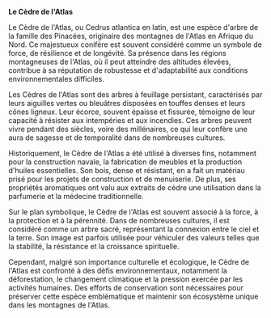 **Le Cèdre de l'Atlas**

Le Cèdre de l'Atlas, ou Cedrus atlantica en latin, est une espèce d'arbre de la famille des Pinacées, originaire des montagnes de l'Atlas en Afrique du Nord. Ce majestueux conifère est souvent considéré comme un symbole de force, de résilience et de longévité. Sa présence dans les régions montagneuses de l'Atlas, où il peut atteindre des altitudes élevées, contribue à sa réputation de robustesse et d'adaptabilité aux conditions environnementales difficiles.

Les Cèdres de l'Atlas sont des arbres à feuillage persistant, caractérisés par leurs aiguilles vertes ou bleuâtres disposées en touffes denses et leurs cônes ligneux. Leur écorce, souvent épaisse et fissurée, témoigne de leur capacité à résister aux intempéries et aux incendies. Ces arbres peuvent vivre pendant des siècles, voire des millénaires, ce qui leur confère une aura de sagesse et de temporalité dans de nombreuses cultures.

Historiquement, le Cèdre de l'Atlas a été utilisé à diverses fins, notamment pour la construction navale, la fabrication de meubles et la production d'huiles essentielles. Son bois, dense et résistant, en a fait un matériau prisé pour les projets de construction et de menuiserie. De plus, ses propriétés aromatiques ont valu aux extraits de cèdre une utilisation dans la parfumerie et la médecine traditionnelle.

Sur le plan symbolique, le Cèdre de l'Atlas est souvent associé à la force, à la protection et à la pérennité. Dans de nombreuses cultures, il est considéré comme un arbre sacré, représentant la connexion entre le ciel et la terre. Son image est parfois utilisée pour véhiculer des valeurs telles que la stabilité, la résistance et la croissance spirituelle.

Cependant, malgré son importance culturelle et écologique, le Cèdre de l'Atlas est confronté à des défis environnementaux, notamment la déforestation, le changement climatique et la pression exercée par les activités humaines. Des efforts de conservation sont nécessaires pour préserver cette espèce emblématique et maintenir son écosystème unique dans les montagnes de l'Atlas.
